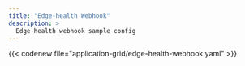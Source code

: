 ```yaml
---
title: "Edge-health Webhook"
description: >
  Edge-health webhook sample config
---
```


{{< codenew file="application-grid/edge-health-webhook.yaml" >}}
